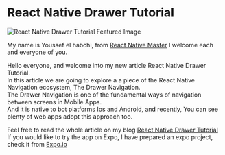 
# React Native Drawer Tutorial

  

![React Native Drawer Tutorial Featured Image](https://rn-master.com/wp-content/uploads/2019/11/React-Native-Drawer-Tutorial.png)
  

My name is Youssef el habchi, from [React Native Master](https://rn-master.com) I welcome each and everyone of you.


Hello everyone, and welcome into my new article React Native Drawer Tutorial.  
In this article we are going to explore a a piece of the React Native Navigation ecosystem, The Drawer Navigation.  
The Drawer Navigation is one of the fundamental ways of navigation between screens in Mobile Apps.  
And it is native to bot platforms Ios and Android, and recently, You can see plenty of web apps adopt this approach too.


Feel free to read the whole article on my blog [React Native Drawer Tutorial](https://rn-master.com/react-native-drawer-tutorial)
If you would like to try the app on Expo, I have prepared an expo project, check it from  [Expo.io](https://expo.io/@alhydra/react-native-drawer-tutorial)


